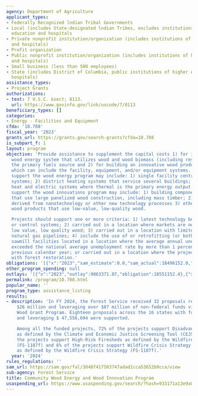 ```yaml
---
agency: Department of Agriculture
applicant_types:
- Federally Recognized lndian Tribal Governments
- Local (includes State-designated lndian Tribes, excludes institutions of higher
  education and hospitals
- Private nonprofit institution/organization (includes institutions of higher education
  and hospitals)
- Profit organization
- Public nonprofit institution/organization (includes institutions of higher education
  and hospitals)
- Small business (less than 500 employees)
- State (includes District of Columbia, public institutions of higher education and
  hospitals)
assistance_types:
- Project Grants
authorizations:
- text: 7 U.S.C. &sect; 8113.
  url: https://www.govinfo.gov/link/uscode/7/8113
beneficiary_types: []
categories:
- Energy - Facilities and Equipment
cfda: '10.708'
fiscal_year: '2023'
grants_url: https://grants.gov/search-grants?cfda=10.708
is_subpart_f: 1
layout: program
objective: 'Provide assistance to supplement the capital costs 1) for installing a
  wood energy system that utilizes wood and wood biomass (including residuals) as
  the primary fuels source and 2) for building an innovative wood products facility
  which can include the facility, equipment, and/or equipment systems. Projects that
  support the wood energy program may include: 1) single facility central heating
  systems; 2) district heating systems that service several buildings; 3) combined
  heat and electric systems where thermal is the primary energy output. Projects that
  support the wood innovations program may include: 1) building components or systems
  that use large panelized wood construction, including mass timber; 2) wood products
  derived from nanotechnology or other new technology processes 3) other innovative
  wood products that use low-value, low-quality wood.

  Projects should support one or more criteria: 1) latest technology boiler controls
  or control systems; 2) carried out in a location where markets are needed for the
  low value, low quality wood; 3) carried out in a location with limited access to
  natural gas pipelines; 4) include the use of or retrofitting (or both) of existing
  sawmill facilities located in a location where the average annual unemployment rate
  exceeded the national average unemployment rate by more than 1 percent during the
  previous calendar year; or carried out in a location where the project would aid
  with forest restoration.'
obligations: '[{"x":"2023","sam_estimate":0.0,"sam_actual":18496152.0,"usa_spending_actual":18496152.4},{"x":"2024","sam_estimate":0.0,"sam_actual":18771232.0,"usa_spending_actual":17271234.0},{"x":"2025","sam_estimate":0.0,"sam_actual":6000000.0,"usa_spending_actual":0.0}]'
other_program_spending: null
outlays: '[{"x":"2023","outlay":9063371.07,"obligation":18551152.4},{"x":"2024","outlay":1231999.45,"obligation":17216234.0},{"x":"2025","outlay":0.0,"obligation":0.0}]'
permalink: /program/10.708.html
popular_name: ''
program_type: assistance_listing
results:
- description: 'In FY 2024, the Forest Service received 32 proposals requesting over
    $26 million and leveraging over $87 million of non-federal funds via Community
    Wood Grant Program. Eighteen proposals across the 16 states with funding of $14,864,684
    and leveraging $ 47,556,694 were supported.

    Among all the funded projects, 72% of the projects support Disadvantaged Communities
    as defined by the Climate and Economic Justice Screening Tool (CEJST), 11% of
    the projects support High-Risk Firesheds as defined by the Wildfire Crisis Strategy
    (FS-1187f) and 6% of the projects support Wildfire Crisis Strategy Landscapes
    as defined by the Wildfire Crisis Strategy (FS-1187f).'
  year: '2024'
rules_regulations: ''
sam_url: https://sam.gov/fal/3848f41f503747adad1cca53652b9cca/view
sub-agency: Forest Service
title: Community Wood Energy and Wood Innovation Program
usaspending_url: https://www.usaspending.gov/search/?hash=933171a13e9a83e71f3f2a9ab65138bf
---
```

